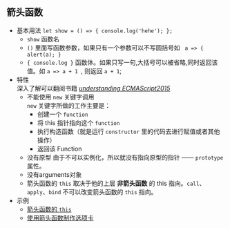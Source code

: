 ## 箭头函数
- 基本用法
    `let show = () => { console.log('hehe'); };`  
    + `show` 函数名
    + `()` 里面写函数参数，如果只有一个参数可以不写圆括号如 ` a => { alert(a); }`
    + `{ console.log }` 函数体。如果只写一句,大括号可以被省略,同时返回该值。如 `a => a + 1 `, 则返回 `a + 1`;
- 特性  
    深入了解可以翻阅书籍 *[understanding ECMAScript2015](https://www.bookstack.cn/read/understandinges6-simplified-chinese/README.md)* 
    + 不能使用 `new` 关键字调用  
        `new` 关键字所做的工作主要是：
        * 创建一个 `function` 
        * 将 this 指针指向这个 `function`
        * 执行构造函数（就是运行 `constructor` 里的代码去进行赋值或者其他操作）
        * 返回该 Function
    + 没有原型
        由于不可以实例化，所以就没有指向原型的指针 —— `prototype` 属性。
    + 没有arguments对象
    + 箭头函数的 `this` 取决于他的上层 **非箭头函数** 的 this 指向。`call`、`apply`、`bind` 不可以改变箭头函数的 `this` 指向。
- 示例
    + [箭头函数的 `this`](test.html)
    + [使用箭头函数制作选项卡](test1.html)